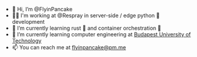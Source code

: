 - 👋 Hi, I’m @FlyinPancake
- 🧑‍💼 I'm working at @Respray in server-side / edge python 🐍 development
- 👀 I’m currently learning rust 🦀 and container orchestration 🐋
- 🌱 I’m currently learning computer engineering at [Budapest University of Technology](https://bme.hu)
- 📫 You can reach me at flyinpancake@pm.me

<!---
FlyinPancake/FlyinPancake is a ✨ special ✨ repository because its `README.md` (this file) appears on your GitHub profile.
You can click the Preview link to take a look at your changes.
--->
